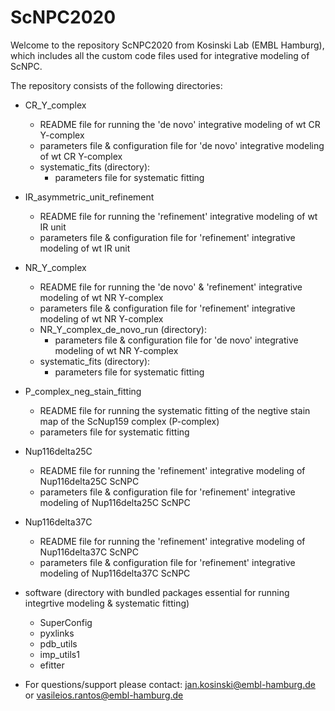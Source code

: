 # ScNPC2020

Welcome to the repository ScNPC2020 from Kosinski Lab (EMBL Hamburg), which includes all the custom code files used for integrative modeling of ScNPC.

The repository consists of the following directories:

  - CR_Y_complex
      - README file for running the 'de novo' integrative modeling of wt CR Y-complex
      - parameters file & configuration file for 'de novo' integrative modeling of wt CR Y-complex
      - systematic_fits (directory):
        - parameters file for systematic fitting
      
   - IR_asymmetric_unit_refinement
      - README file for running the 'refinement' integrative modeling of wt IR unit
      - parameters file & configuration file for 'refinement' integrative modeling of wt IR unit
      
   - NR_Y_complex
      - README file for running the 'de novo' & 'refinement' integrative modeling of wt NR Y-complex
      - parameters file & configuration file for 'refinement' integrative modeling of wt NR Y-complex
      - NR_Y_complex_de_novo_run (directory):
        - parameters file & configuration file for 'de novo' integrative modeling of wt NR Y-complex
      - systematic_fits (directory):
        - parameters file for systematic fitting
        
   - P_complex_neg_stain_fitting
      - README file for running the systematic fitting of the negtive stain map of the ScNup159 complex (P-complex)
      - parameters file for systematic fitting
   
   - Nup116delta25C
      - README file for running the 'refinement' integrative modeling of Nup116delta25C ScNPC
      - parameters file & configuration file for 'refinement' integrative modeling of Nup116delta25C ScNPC
      
   - Nup116delta37C
      - README file for running the 'refinement' integrative modeling of Nup116delta37C ScNPC
      - parameters file & configuration file for 'refinement' integrative modeling of Nup116delta37C ScNPC
      
   - software (directory with bundled packages essential for running integrtive modeling & systematic fitting)
      - SuperConfig
      - pyxlinks
      - pdb_utils
      - imp_utils1
      - efitter
      
      
- For questions/support please contact: jan.kosinski@embl-hamburg.de or vasileios.rantos@embl-hamburg.de
